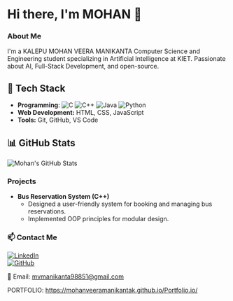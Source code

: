  
# Hi there, I'm MOHAN 👋
   
### About Me
I'm a KALEPU MOHAN VEERA MANIKANTA Computer Science and Engineering student specializing in Artificial Intelligence at KIET. Passionate about AI, Full-Stack Development, and open-source.
  
## 🚀 Tech Stack
- **Programming**: ![C](https://img.shields.io/badge/C-00599C?style=for-the-badge&logo=c&logoColor=white)
![C++](https://img.shields.io/badge/C++-00599C?style=for-the-badge&logo=cplusplus&logoColor=white)
![Java](https://img.shields.io/badge/Java-ED8B00?style=for-the-badge&logo=java&logoColor=white)
![Python](https://img.shields.io/badge/Python-3776AB?style=for-the-badge&logo=python&logoColor=white)
- **Web Development:** HTML, CSS, JavaScript
- **Tools:** Git, GitHub, VS Code

## 📊 GitHub Stats
![Mohan's GitHub Stats](https://github-readme-stats.vercel.app/api?username=mohanveeramanikantak&show_icons=true&theme=dark) 

### Projects
- **Bus Reservation System (C++)**
  - Designed a user-friendly system for booking and managing bus reservations.
  - Implemented OOP principles for modular design.
 
### 📫 Contact Me  
[![LinkedIn](https://img.shields.io/badge/LinkedIn-0A66C2?style=for-the-badge&logo=linkedin&logoColor=white)](https://www.linkedin.com/in/kalepu-mohan-veera-manikanta/)  
[![GitHub](https://img.shields.io/badge/GitHub-181717?style=for-the-badge&logo=github&logoColor=white)](https://github.com/mohanveeramanikantak) 

📧 Email: mvmanikanta98851@gmail.com

 PORTFOLIO: https://mohanveeramanikantak.github.io/Portfolio.io/


